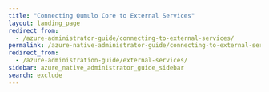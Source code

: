 ```yaml
---
title: "Connecting Qumulo Core to External Services"
layout: landing_page
redirect_from:
  - /azure-administrator-guide/connecting-to-external-services/
permalink: /azure-native-administrator-guide/connecting-to-external-services/
redirect_from:
  - /azure-administration-guide/external-services/
sidebar: azure_native_administrator_guide_sidebar
search: exclude
---
```

